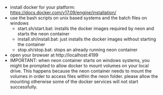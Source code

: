 - install docker for your platform: https://docs.docker.com/v17.09/engine/installation/
- use the bash scripts on unix based systems and the batch files on windows
    - start.sh/start.bat: installs the docker images required by neon and starts the neon container
    - install.sh/install.bat: just installs the docker images without starting the container
    - stop.sh/stop.bat: stops an already running neon container
- open your browser at http://localhost:4199
- IMPORTANT: when neon container starts on windows systems, you might be prompted to allow docker 
  to mount volumes on your local drive. This happens because the neon container needs to mount 
  the volumes in order to access files within the neon folder. please allow the mounting otherwise 
  some of the docker services will not start successfully.
